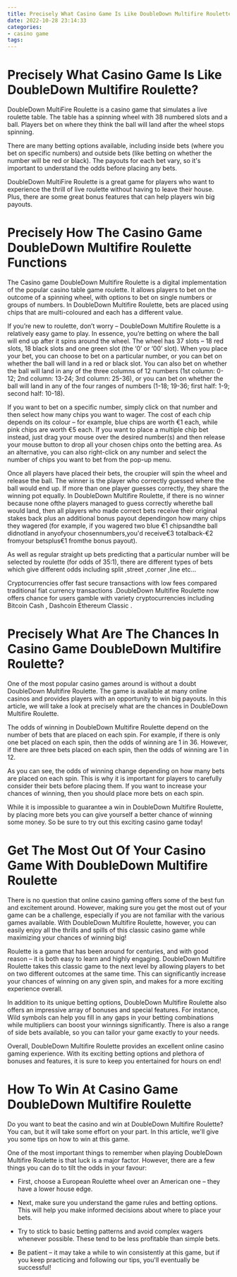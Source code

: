 ```yaml
---
title: Precisely What Casino Game Is Like DoubleDown Multifire Roulette
date: 2022-10-28 23:14:33
categories:
- casino game
tags:
---
```



#  Precisely What Casino Game Is Like DoubleDown Multifire Roulette?

DoubleDown MultiFire Roulette is a casino game that simulates a live roulette table. The table has a spinning wheel with 38 numbered slots and a ball. Players bet on where they think the ball will land after the wheel stops spinning.

There are many betting options available, including inside bets (where you bet on specific numbers) and outside bets (like betting on whether the number will be red or black). The payouts for each bet vary, so it's important to understand the odds before placing any bets.

DoubleDown MultiFire Roulette is a great game for players who want to experience the thrill of live roulette without having to leave their house. Plus, there are some great bonus features that can help players win big payouts.

#  Precisely How The Casino Game DoubleDown Multifire Roulette Functions

The Casino game DoubleDown Multifire Roulette is a digital implementation of the popular casino table game roulette. It allows players to bet on the outcome of a spinning wheel, with options to bet on single numbers or groups of numbers. In DoubleDown Multifire Roulette, bets are placed using chips that are multi-coloured and each has a different value.

If you’re new to roulette, don’t worry – DoubleDown Multifire Roulette is a relatively easy game to play. In essence, you’re betting on where the ball will end up after it spins around the wheel. The wheel has 37 slots – 18 red slots, 18 black slots and one green slot (the ‘0’ or ‘00’ slot). When you place your bet, you can choose to bet on a particular number, or you can bet on whether the ball will land in a red or black slot. You can also bet on whether the ball will land in any of the three columns of 12 numbers (1st column: 0-12; 2nd column: 13-24; 3rd column: 25-36), or you can bet on whether the ball will land in any of the four ranges of numbers (1-18; 19-36; first half: 1-9; second half: 10-18).

If you want to bet on a specific number, simply click on that number and then select how many chips you want to wager. The cost of each chip depends on its colour – for example, blue chips are worth €1 each, while pink chips are worth €5 each. If you want to place a multiple chip bet instead, just drag your mouse over the desired number(s) and then release your mouse button to drop all your chosen chips onto the betting area. As an alternative, you can also right-click on any number and select the number of chips you want to bet from the pop-up menu.

Once all players have placed their bets, the croupier will spin the wheel and release the ball. The winner is the player who correctly guessed where the ball would end up. If more than one player guesses correctly, they share the winning pot equally. In DoubleDown Multifire Roulette, if there is no winner because none ofthe players managed to guess correctly wherethe ball would land, then all players who made correct bets receive their original stakes back plus an additional bonus payout dependingon how many chips they wagered (for example, if you wagered two blue €1 chipsandthe ball didnotland in anyofyour chosennumbers,you'd receive€3 totalback-€2 fromyour betsplus€1 fromthe bonus payout).

As well as regular straight up bets predicting that a particular number will be selected by roulette (for odds of 35:1), there are different types of bets which give different odds including split ,street ,corner ,line etc...


Cryptocurrencies offer fast secure transactions with low fees compared traditional fiat currency transactions .DoubleDown Multifire Roulette now offers chance for users gamble with variety cryptocurrencies including Bitcoin Cash , Dashcoin Ethereum Classic .

#  Precisely What Are The Chances In Casino Game DoubleDown Multifire Roulette?

One of the most popular casino games around is without a doubt DoubleDown Multifire Roulette. The game is available at many online casinos and provides players with an opportunity to win big payouts. In this article, we will take a look at precisely what are the chances in DoubleDown Multifire Roulette.

The odds of winning in DoubleDown Multifire Roulette depend on the number of bets that are placed on each spin. For example, if there is only one bet placed on each spin, then the odds of winning are 1 in 36. However, if there are three bets placed on each spin, then the odds of winning are 1 in 12.

As you can see, the odds of winning change depending on how many bets are placed on each spin. This is why it is important for players to carefully consider their bets before placing them. If you want to increase your chances of winning, then you should place more bets on each spin.

While it is impossible to guarantee a win in DoubleDown Multifire Roulette, by placing more bets you can give yourself a better chance of winning some money. So be sure to try out this exciting casino game today!

#  Get The Most Out Of Your Casino Game With DoubleDown Multifire Roulette 

There is no question that online casino gaming offers some of the best fun and excitement around. However, making sure you get the most out of your game can be a challenge, especially if you are not familiar with the various games available. With DoubleDown Multifire Roulette, however, you can easily enjoy all the thrills and spills of this classic casino game while maximizing your chances of winning big!

Roulette is a game that has been around for centuries, and with good reason – it is both easy to learn and highly engaging. DoubleDown Multifire Roulette takes this classic game to the next level by allowing players to bet on two different outcomes at the same time. This can significantly increase your chances of winning on any given spin, and makes for a more exciting experience overall.

In addition to its unique betting options, DoubleDown Multifire Roulette also offers an impressive array of bonuses and special features. For instance, Wild symbols can help you fill in any gaps in your betting combinations while multipliers can boost your winnings significantly. There is also a range of side bets available, so you can tailor your game exactly to your needs.

Overall, DoubleDown Multifire Roulette provides an excellent online casino gaming experience. With its exciting betting options and plethora of bonuses and features, it is sure to keep you entertained for hours on end!

#  How To Win At Casino Game DoubleDown Multifire Roulette

Do you want to beat the casino and win at DoubleDown Multifire Roulette? You can, but it will take some effort on your part. In this article, we'll give you some tips on how to win at this game.

One of the most important things to remember when playing DoubleDown Multifire Roulette is that luck is a major factor. However, there are a few things you can do to tilt the odds in your favour:

* First, choose a European Roulette wheel over an American one – they have a lower house edge.

* Next, make sure you understand the game rules and betting options. This will help you make informed decisions about where to place your bets.

* Try to stick to basic betting patterns and avoid complex wagers whenever possible. These tend to be less profitable than simple bets.

* Be patient – it may take a while to win consistently at this game, but if you keep practicing and following our tips, you'll eventually be successful!